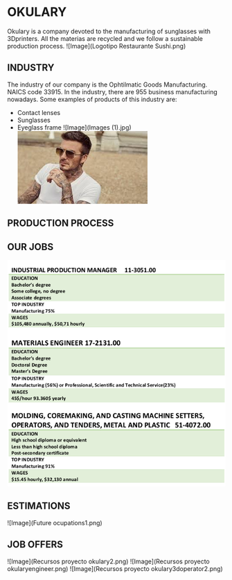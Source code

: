 # OKULARY
Okulary is a company devoted to the manufacturing of sunglasses with 3Dprinters. All the materias are recycled and we follow a sustainable production process.
 ![Image](Logotipo Restaurante Sushi.png)
## INDUSTRY
The industry of our company is the Ophtilmatic Goods Manufacturing. NAICS code 33915.
In the industry, there are 955 business manufacturing nowadays.
Some examples of products of this industry are:
- Contact lenses
- Sunglasses
- Eyeglass frame
 ![Image](Images (1).jpg)  ![Image](Images.jpg)

## PRODUCTION PROCESS







## OUR JOBS
 ![Image](ourjobs.png)








## ESTIMATIONS
 ![Image](Future ocupations1.png)




## JOB OFFERS
 ![Image](Recursos proyecto okulary2.png)
 ![Image](Recursos proyecto okularyengineer.png)
 ![Image](Recursos proyecto okulary3doperator2.png)
 

